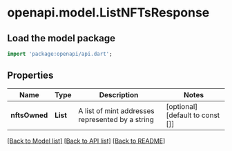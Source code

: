 # openapi.model.ListNFTsResponse

## Load the model package
```dart
import 'package:openapi/api.dart';
```

## Properties
Name | Type | Description | Notes
------------ | ------------- | ------------- | -------------
**nftsOwned** | **List<String>** | A list of mint addresses represented by a string | [optional] [default to const []]

[[Back to Model list]](../README.md#documentation-for-models) [[Back to API list]](../README.md#documentation-for-api-endpoints) [[Back to README]](../README.md)


